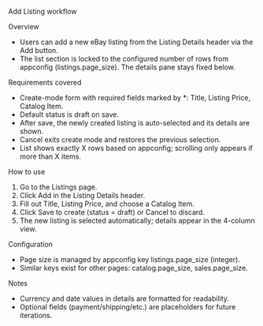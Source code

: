Add Listing workflow

Overview
- Users can add a new eBay listing from the Listing Details header via the Add button.
- The list section is locked to the configured number of rows from appconfig (listings.page_size). The details pane stays fixed below.

Requirements covered
- Create-mode form with required fields marked by *: Title, Listing Price, Catalog Item.
- Default status is draft on save.
- After save, the newly created listing is auto-selected and its details are shown.
- Cancel exits create mode and restores the previous selection.
- List shows exactly X rows based on appconfig; scrolling only appears if more than X items.

How to use
1) Go to the Listings page.
2) Click Add in the Listing Details header.
3) Fill out Title, Listing Price, and choose a Catalog Item.
4) Click Save to create (status = draft) or Cancel to discard.
5) The new listing is selected automatically; details appear in the 4-column view.

Configuration
- Page size is managed by appconfig key listings.page_size (integer).
- Similar keys exist for other pages: catalog.page_size, sales.page_size.

Notes
- Currency and date values in details are formatted for readability.
- Optional fields (payment/shipping/etc.) are placeholders for future iterations.
